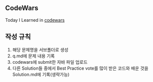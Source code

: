 ## CodeWars
Today I Learned in [codewars](https://www.codewars.com)

## 작성 규칙
1. 해당 문제명을 서브폴더로 생성
2. q.md에 문제 내용 기록
3. codewars에 submit한 자바 파일 업로드
4. 다른 Solution들 중에서 Best Practice vote를 많이 받은 코드와 배운 것을 Solution.md에 기록(생략가능)